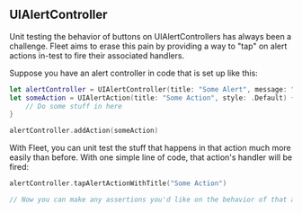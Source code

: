 ## UIAlertController

Unit testing the behavior of buttons on UIAlertControllers has always been a challenge. Fleet aims to erase this pain by providing a way to "tap" on alert actions in-test to fire their associated handlers. 

Suppose you have an alert controller in code that is set up like this:
```swift
let alertController = UIAlertController(title: "Some Alert", message: "This is a regular old alert", preferredStyle: .Alert)
let someAction = UIAlertAction(title: "Some Action", style: .Default) { action in
    // Do some stuff in here
}

alertController.addAction(someAction)
```     
With Fleet, you can unit test the stuff that happens in that action much more easily than before. With one simple line of code, that action's handler will be fired:
```swift
alertController.tapAlertActionWithTitle("Some Action")

// Now you can make any assertions you'd like on the behavior of that action. 
```

